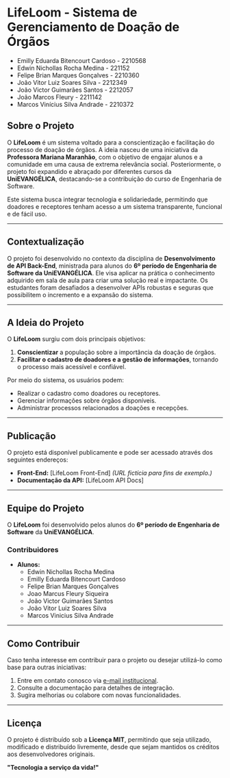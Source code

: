 # **LifeLoom - Sistema de Gerenciamento de Doação de Órgãos**

- Emilly Eduarda Bitencourt Cardoso - 2210568
- Edwin Nichollas Rocha Medina - 221152
- Felipe Brian Marques Gonçalves - 2210360
- João Vitor Luiz Soares Silva - 2212349 
- João Victor Guimarães Santos - 2212057
- João Marcos Fleury - 2211142
- Marcos Vinícius Silva Andrade - 2210372
  
## **Sobre o Projeto**

O **LifeLoom** é um sistema voltado para a conscientização e facilitação do processo de doação de órgãos. A ideia nasceu de uma iniciativa da **Professora Mariana Maranhão**, com o objetivo de engajar alunos e a comunidade em uma causa de extrema relevância social. Posteriormente, o projeto foi expandido e abraçado por diferentes cursos da **UniEVANGÉLICA**, destacando-se a contribuição do curso de Engenharia de Software.

Este sistema busca integrar tecnologia e solidariedade, permitindo que doadores e receptores tenham acesso a um sistema transparente, funcional e de fácil uso.

---

## **Contextualização**

O projeto foi desenvolvido no contexto da disciplina de **Desenvolvimento de API Back-End**, ministrada para alunos do **6º período de Engenharia de Software da UniEVANGÉLICA**. Ele visa aplicar na prática o conhecimento adquirido em sala de aula para criar uma solução real e impactante. Os estudantes foram desafiados a desenvolver APIs robustas e seguras que possibilitem o incremento e a expansão do sistema.

---

## **A Ideia do Projeto**

O **LifeLoom** surgiu com dois principais objetivos:
1. **Conscientizar** a população sobre a importância da doação de órgãos.
2. **Facilitar o cadastro de doadores e a gestão de informações**, tornando o processo mais acessível e confiável.

Por meio do sistema, os usuários podem:
- Realizar o cadastro como doadores ou receptores.
- Gerenciar informações sobre órgãos disponíveis.
- Administrar processos relacionados a doações e recepções.

---

## **Publicação**

O projeto está disponível publicamente e pode ser acessado através dos seguintes endereços:

- **Front-End:** [LifeLoom Front-End]
  *(URL fictícia para fins de exemplo.)*
- **Documentação da API:** [LifeLoom API Docs]

---

## **Equipe do Projeto**

O **LifeLoom** foi desenvolvido pelos alunos do **6º período de Engenharia de Software** da **UniEVANGÉLICA**.

### **Contribuidores**

- **Alunos:**
  - Edwin Nichollas Rocha Medina	
  - Emilly Eduarda Bitencourt Cardoso	
  - Felipe Brian Marques Gonçalves	
  - Joao Marcus Fleury Siqueira	
  - João Victor Guimarães Santos	
  - João Vitor Luiz Soares Silva
  - Marcos Vinicius Silva Andrade	


---

## **Como Contribuir**

Caso tenha interesse em contribuir para o projeto ou desejar utilizá-lo como base para outras iniciativas:
1. Entre em contato conosco via [e-mail institucional](mailto:joao.santos@aluno.unievangelica.edu.br).
2. Consulte a documentação para detalhes de integração.
3. Sugira melhorias ou colabore com novas funcionalidades.
---

## **Licença**

O projeto é distribuído sob a **Licença MIT**, permitindo que seja utilizado, modificado e distribuído livremente, desde que sejam mantidos os créditos aos desenvolvedores originais.

**"Tecnologia a serviço da vida!"**
